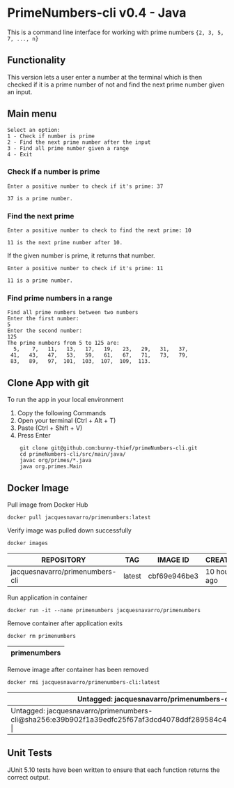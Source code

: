 # PrimeNumbers-cli v0.4 - Java

This is a command line interface for working with prime numbers `{2, 3, 5, 7, ..., n}`

## Functionality

This version lets a user enter a number at the terminal which is then checked if it is a prime number of not and find the next prime number given an input.

## Main menu

    Select an option:
    1 - Check if number is prime
    2 - Find the next prime number after the input
    3 - Find all prime number given a range
    4 - Exit

### Check if a number is prime

    Enter a positive number to check if it's prime: 37 

    37 is a prime number.

### Find the next prime

    Enter a positive number to check to find the next prime: 10

    11 is the next prime number after 10.

If the given number is prime, it returns that number.

    Enter a positive number to check if it's prime: 11

    11 is a prime number.

### Find prime numbers in a range

    Find all prime numbers between two numbers
    Enter the first number:
    5
    Enter the second number:
    125
    The prime numbers from 5 to 125 are:
      5,    7,   11,   13,   17,   19,   23,   29,   31,   37,
     41,   43,   47,   53,   59,   61,   67,   71,   73,   79,
     83,   89,   97,  101,  103,  107,  109,  113.

## Clone App with git

To run the app in your local environment
1. Copy the following Commands
2. Open your terminal (Ctrl + Alt + T)
3. Paste (Ctrl + Shift + V)
4. Press Enter

```
    git clone git@github.com:bunny-thief/primeNumbers-cli.git
    cd primeNumbers-cli/src/main/java/
    javac org/primes/*.java
    java org.primes.Main
```

## Docker Image

Pull image from Docker Hub

    docker pull jacquesnavarro/primenumbers:latest

Verify image was pulled down successfully

    docker images

| REPOSITORY                      |   TAG  |   IMAGE ID   | CREATED      | SIZE  |
|---------------------------------|:------:|:------------:|--------------|-------|
| jacquesnavarro/primenumbers-cli | latest | cbf69e946be3 | 10 hours ago | 407MB |
    
Run application in container

    docker run -it --name primenumbers jacquesnavarro/primenumbers

Remove container after application exits

    docker rm primenumbers

| primenumbers |
|--------------|

Remove image after container has been removed

    docker rmi jacquesnavarro/primenumbers-cli:latest
| Untagged: jacquesnavarro/primenumbers-cli:latest                                                                     |
|----------------------------------------------------------------------------------------------------------------------|
| Untagged: jacquesnavarro/primenumbers-cli@sha256:e39b902f1a39edfc25f67af3dcd4078ddf289584c4522cd49eb8acb1fd02479a \| |

## Unit Tests

JUnit 5.10 tests have been written to ensure that each function returns the correct output.